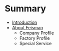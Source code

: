 # Summary

* [Introduction](README.md)
* [About Feisman](chapter1.md)
  * Company Profile
  * Factory Profile
  * Special Service



